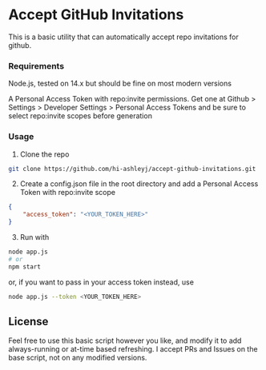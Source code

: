 # Accept GitHub Invitations

This is a basic utility that can automatically accept repo invitations for github.

### Requirements
Node.js, tested on 14.x but should be fine on most modern versions

A Personal Access Token with repo:invite permissions. Get one at Github > Settings > Developer Settings > Personal Access Tokens and be sure to select repo:invite scopes before generation

### Usage
1. Clone the repo
```bash
git clone https://github.com/hi-ashleyj/accept-github-invitations.git
```
2. Create a config.json file in the root directory and add a Personal Access Token with repo:invite scope
```json
{
    "access_token": "<YOUR_TOKEN_HERE>"
}
```
3. Run with
```bash
node app.js
# or
npm start
```
or, if you want to pass in your access token instead, use
```bash
node app.js --token <YOUR_TOKEN_HERE>
```

## License
Feel free to use this basic script however you like, and modify it to add always-running or at-time based refreshing. I accept PRs and Issues on the base script, not on any modified versions.